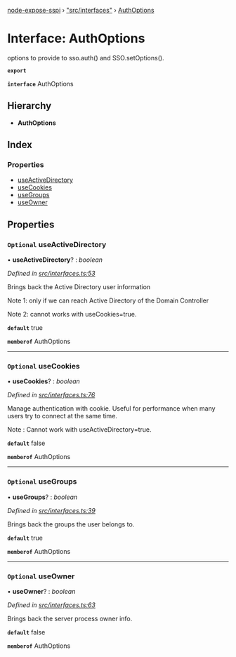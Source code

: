 [node-expose-sspi](../README.md) › ["src/interfaces"](../modules/_src_interfaces_.md) › [AuthOptions](_src_interfaces_.authoptions.md)

# Interface: AuthOptions

options to provide to sso.auth() and SSO.setOptions().

**`export`** 

**`interface`** AuthOptions

## Hierarchy

* **AuthOptions**

## Index

### Properties

* [useActiveDirectory](_src_interfaces_.authoptions.md#optional-useactivedirectory)
* [useCookies](_src_interfaces_.authoptions.md#optional-usecookies)
* [useGroups](_src_interfaces_.authoptions.md#optional-usegroups)
* [useOwner](_src_interfaces_.authoptions.md#optional-useowner)

## Properties

### `Optional` useActiveDirectory

• **useActiveDirectory**? : *boolean*

*Defined in [src/interfaces.ts:53](https://github.com/jlguenego/node-expose-sspi/blob/d279f70/src/interfaces.ts#L53)*

Brings back the Active Directory user information

Note 1: only if we can reach Active Directory of the Domain Controller

Note 2: cannot works with useCookies=true.

**`default`** true

**`memberof`** AuthOptions

___

### `Optional` useCookies

• **useCookies**? : *boolean*

*Defined in [src/interfaces.ts:76](https://github.com/jlguenego/node-expose-sspi/blob/d279f70/src/interfaces.ts#L76)*

Manage authentication with cookie.
Useful for performance when many users try to connect at the same time.

Note : Cannot work with useActiveDirectory=true.

**`default`** false

**`memberof`** AuthOptions

___

### `Optional` useGroups

• **useGroups**? : *boolean*

*Defined in [src/interfaces.ts:39](https://github.com/jlguenego/node-expose-sspi/blob/d279f70/src/interfaces.ts#L39)*

Brings back the groups the user belongs to.

**`default`** true

**`memberof`** AuthOptions

___

### `Optional` useOwner

• **useOwner**? : *boolean*

*Defined in [src/interfaces.ts:63](https://github.com/jlguenego/node-expose-sspi/blob/d279f70/src/interfaces.ts#L63)*

Brings back the server process owner info.

**`default`** false

**`memberof`** AuthOptions
